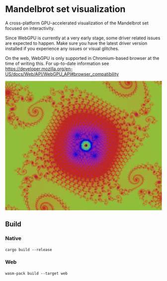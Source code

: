 # Mandelbrot set visualization

A cross-platform GPU-accelerated visualization of the Mandelbrot set focused on interactivity.

Since WebGPU is currently at a very early stage, some driver related issues are expected to happen. Make sure you
have the latest driver version installed if you experience any issues or visual glitches.

On the web, WebGPU is only supported in Chromium-based browser at the time of writing this. For up-to-date
information see https://developer.mozilla.org/en-US/docs/Web/API/WebGPU_API#browser_compatibility

![minibrot](https://raw.githubusercontent.com/Anfid/media/master/Minibrot.png)


## Build

### Native

`cargo build --release`


### Web

`wasm-pack build --target web`
